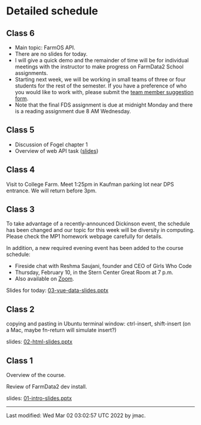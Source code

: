 # Detailed schedule

## Class 6

* Main topic: FarmOS API. 
* There are no slides for today. 
* I will give a quick demo and the remainder of time will be for
  individual meetings with the instructor to make progress on FarmData2
  School assignments.
* Starting next week, we will be working in small teams of three or
  four students for the rest of the semester. If you have a preference
  of who you would like to work with, please submit the [team member
  suggestion form](https://forms.office.com/Pages/ResponsePage.aspx?id=VbAyYrl2E0ybiLVirn22-2zFL4dI9oNMmoALudp-AK9UN0xERlo4VVNXVzRDUVlPMFJQU1hUUDIzQS4u).
* Note that the final FDS assignment is due at midnight Monday and
  there is a reading assignment due 8 AM Wednesday.

## Class 5

* Discussion of Fogel chapter 1
* Overview of web API task ([slides](class05/05-S-APIs.pptx))


## Class 4

Visit to College Farm. Meet 1:25pm in Kaufman parking lot near DPS entrance. We will return before 3pm. 


## Class 3

To take advantage of a recently-announced Dickinson event, the
schedule has been changed and our topic for this week will be
diversity in computing. Please check the MP1 homework webpage
carefully for details.

In addition, a new required evening event has been added to the course
schedule: 
* Fireside chat with Reshma Saujani, founder and CEO of Girls Who Code
* Thursday, February 10, in the Stern Center Great Room at 7 p.m.
* Also available on
  [Zoom](https://lms.dickinson.edu/mod/page/view.php?id=1087204).

Slides for today: [03-vue-data-slides.pptx](class03/03-vue-data-slides.pptx)


## Class 2

copying and pasting in Ubuntu terminal window: ctrl-insert, shift-insert (on a Mac, maybe fn-return will simulate insert?)



slides: [02-html-slides.pptx](class02/02-html-slides.pptx)



## Class 1

Overview of the course.

Review of FarmData2 dev install.

slides: [01-intro-slides.pptx](class01/01-intro-slides.pptx)


----
Last modified: Wed Mar 02 03:02:57 UTC 2022 by jmac.
